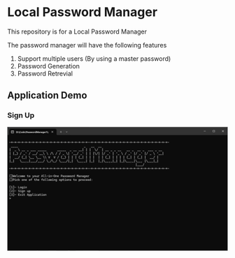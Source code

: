 <h1>Local Password Manager</h1>
<p>This repository is for a Local Password Manager</p>
<p>The password manager will have the following features</p>
<ol>
<li>Support multiple users (By using a master password)</li>
<li>Password Generation</li>
<li>Password Retrevial</li>
</ol>

<h2>Application Demo</h2>

<h3>Sign Up</h3>
<img src="GIFs/1-signup.gif" alt="Your GIF">
